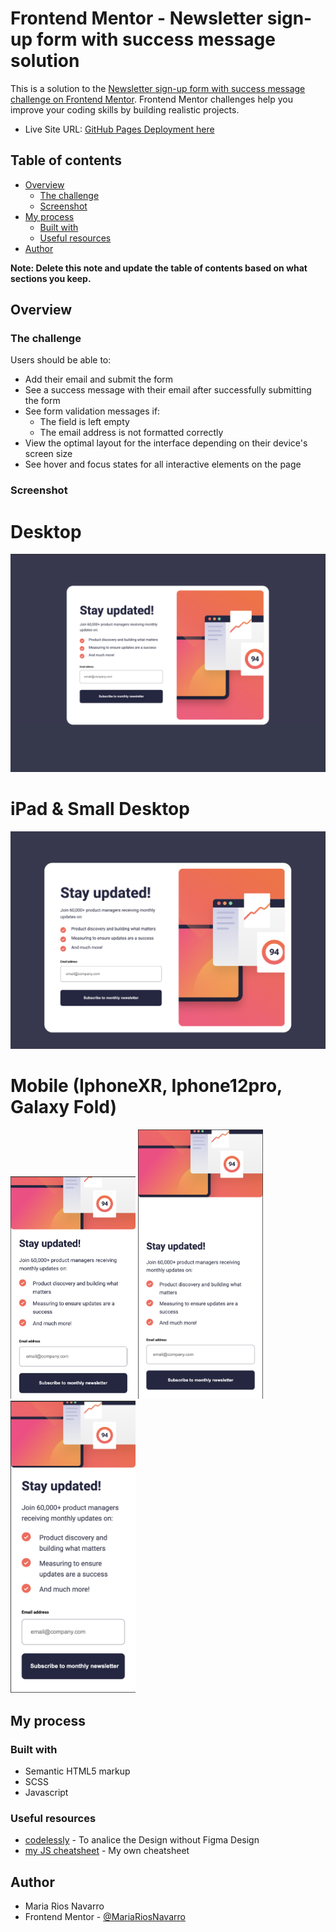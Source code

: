 # Frontend Mentor - Newsletter sign-up form with success message solution

This is a solution to the [Newsletter sign-up form with success message challenge on Frontend Mentor](https://www.frontendmentor.io/challenges/newsletter-signup-form-with-success-message-3FC1AZbNrv). Frontend Mentor challenges help you improve your coding skills by building realistic projects.

- Live Site URL: [GitHub Pages Deployment here](https://mariariosnavarro.github.io/newsletter-sign-up/)

## Table of contents

- [Overview](#overview)
  - [The challenge](#the-challenge)
  - [Screenshot](#screenshot)
- [My process](#my-process)
  - [Built with](#built-with)
  - [Useful resources](#useful-resources)
- [Author](#author)

**Note: Delete this note and update the table of contents based on what sections you keep.**

## Overview

### The challenge

Users should be able to:

- Add their email and submit the form
- See a success message with their email after successfully submitting the form
- See form validation messages if:
  - The field is left empty
  - The email address is not formatted correctly
- View the optimal layout for the interface depending on their device's screen size
- See hover and focus states for all interactive elements on the page

### Screenshot

# Desktop

![Desktop](./assets/images/1440px.png)

# iPad & Small Desktop

![iPad](./assets/images/ipadAir.png)

# Mobile (IphoneXR, Iphone12pro, Galaxy Fold)

<div>
<img src="./assets/images/iphoneXR.png" width="200px"/>
<img src="./assets/images/iphone12pro.png" width="200px"/>
<img src="./assets/images/galaxyFold.png" width="200px"/>
</div>

## My process

### Built with

- Semantic HTML5 markup
- SCSS
- Javascript

### Useful resources

- [codelessly](https://codelessly.com/) - To analice the Design without Figma Design
- [my JS cheatsheet](https://mariariosnavarro.github.io/jssheet/) - My own cheatsheet

## Author

- Maria Rios Navarro
- Frontend Mentor - [@MariaRiosNavarro](https://www.frontendmentor.io/profile/MariaRiosNavarro)
